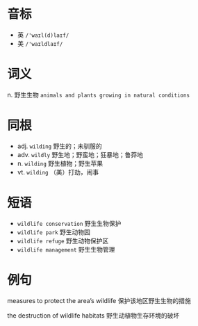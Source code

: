 # 音标

- 英 `/'waɪl(d)laɪf/`
- 美 `/'waɪldlaɪf/`

# 词义

n. 野生生物
`animals and plants growing in natural conditions`

# 同根

- adj. `wilding` 野生的；未驯服的
- adv. `wildly` 野生地；野蛮地；狂暴地；鲁莽地
- n. `wilding` 野生植物；野生苹果
- vt. `wilding` （美）打劫，闹事

# 短语

- `wildlife conservation` 野生生物保护
- `wildlife park` 野生动物园
- `wildlife refuge` 野生动物保护区
- `wildlife management` 野生生物管理

# 例句

measures to protect the area’s wildlife
保护该地区野生生物的措施

the destruction of wildlife habitats
野生动植物生存环境的破坏


